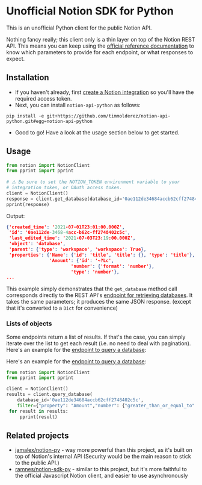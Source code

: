 # Unofficial Notion SDK for Python

This is an unofficial Python client for the public Notion API.

Nothing fancy really; this client only is a thin layer on top of the Notion REST API. This means you can keep using the [official reference documentation](https://developers.notion.com/reference) to know which parameters to provide for each endpoint, or what responses to expect.

## Installation

- If you haven't already, first [create a Notion integration](https://developers.notion.com/docs/getting-started) so you'll have the required access token.
- Next, you can install `notion-api-python` as follows:
```
pip install -e git+https://github.com/timmolderez/notion-api-python.git#egg=notion-api-python
```
- Good to go! Have a look at the usage section below to get started.

## Usage

```python
from notion import NotionClient
from pprint import pprint
 
# ⚠ Be sure to set the NOTION_TOKEN environment variable to your
# integration token, or OAuth access token.
client = NotionClient()
response = client.get_database(database_id='0ae112de34684accb62cff2748402c5c')
pprint(response)
```

Output:
```json
{'created_time': '2021-07-01T23:01:00.000Z',
 'id': '0ae112de-3468-4acc-b62c-ff2748402c5c',
 'last_edited_time': '2021-07-03T23:19:00.000Z',
 'object': 'database',
 'parent': {'type': 'workspace', 'workspace': True},
 'properties': {'Name': {'id': 'title', 'title': {}, 'type': 'title'},
                'Amount': {'id': '~?Lc',
                        'number': {'format': 'number'},
                        'type': 'number'},
...
```
This example simply demonstrates that the `get_database` method call corresponds directly to the REST API's [endpoint for retrieving databases](https://developers.notion.com/reference/get-database). It takes the same parameters; it produces the same JSON response. (except that it's converted to a `Dict` for convenience)

### Lists of objects

Some endpoints return a list of results. If that's the case, you can simply iterate over the list to get each result (i.e. no need to deal with pagination). Here's an example for the [endpoint to query a database](https://developers.notion.com/reference/post-database-query):  

Here's an example for the [endpoint to query a database](https://developers.notion.com/reference/post-database-query):

```python
from notion import NotionClient
from pprint import pprint

client = NotionClient()
results = client.query_database(
    database_id='0ae112de34684accb62cff2748402c5c',
    filter={"property": "Amount","number": {"greater_than_or_equal_to": 3}})
 for result in results:
     pprint(result)
```


## Related projects

- [jamalex/notion-py](https://github.com/jamalex/notion-py) - way more powerful than this project, as it's built on top of Notion's internal API (Security would be the main reason to stick to the public API.)
- [ramnes/notion-sdk-py](https://github.com/ramnes/notion-sdk-py) - similar to this project, but it's more faithful to the official Javascript Notion client, and easier to use asynchronously